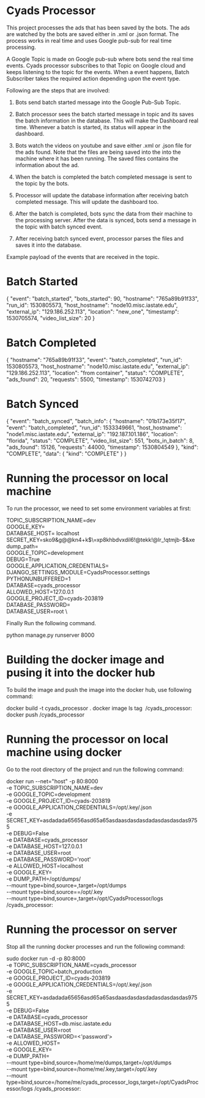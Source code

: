 # Cyads Processor

This project processes the ads that has been saved by the bots. The ads 
are watched by the bots are saved either in .xml or .json format. The process 
works in real time and uses Google pub-sub for real time processing. 

A Google Topic is made on Google pub-sub where bots send the real time events. Cyads 
processor subscribes to that Topic on Google cloud and keeps listening to the topic for 
the events. When a event happens, Batch Subscriber takes the required action depending 
upon the event type.


Following are the steps that are involved:

1) Bots send batch started message into the Google Pub-Sub Topic.

2) Batch processor sees the batch started message in topic and its saves the batch information
in the database. This will make the Dashboard real time. Whenever a batch is started, its status 
will appear in the dashboard.  

3) Bots watch the videos on youtube and save either .xml or .json file for the ads found.
Note that the files are being saved into the into the machine where it has been 
running. The saved files contains the information about the ad.

4) When the batch is completed the batch completed message is sent to the topic by the bots.

5) Processor will update the database information after receiving batch completed message.
This will update the dashboard too.

6) After the batch is completed, bots sync the data from their machine to the processing
server. After the data is synced, bots send a message in the topic with batch synced
event.

7) After receiving batch synced event, processor parses the files and saves it into the 
database.

Example payload of the events that are received in the topic.

# Batch Started
{
  "event": "batch_started",
  "bots_started": 90,
  "hostname": "765a89b91f33",
  "run_id": 1530805573,
  "host_hostname": "node10.misc.iastate.edu",
  "external_ip": "129.186.252.113",
  "location": "new_one",
  "timestamp": 1530705574,
  "video_list_size": 20
}

# Batch Completed

{
  "hostname": "765a89b91f33",
  "event": "batch_completed",
  "run_id": 1530805573,
  "host_hostname": "node10.misc.iastate.edu",
  "external_ip": "129.186.252.113",
  "location": "from container",
  "status": "COMPLETE",
  "ads_found": 20,
  "requests": 5500,
  "timestamp": 1530742703
}
  
  
# Batch Synced

{
 "event": "batch_synced",
 "batch_info": {
   "hostname": "01b173e35f17",
   "event": "batch_completed",
   "run_id": 1533349661,
   "host_hostname": "node1.misc.iastate.edu",
   "external_ip": "192.187.101.186",
   "location": "florida",
   "status": "COMPLETE",
   "video_list_size": 551,
   "bots_in_batch": 8,
   "ads_found": 15126,
   "requests": 44000,
   "timestamp": 1530804549
 },
 "kind": "COMPLETE",
 "data": {
   "kind": "COMPLETE"
 }
}


# Running the processor on local machine

To run the processor, we need to set some environment variables at first:

TOPIC_SUBSCRIPTION_NAME=dev \
GOOGLE_KEY=<replace with google api key> \
DATABASE_HOST= localhost \
SECRET_KEY=sko9&g@@kn4+k$\=xp8khbdvxdil6!@tekk!@lr_!qtmjb-$&xe \
dump_path=<path where files from the bots are saved> \
GOOGLE_TOPIC=development \
DEBUG=True \
GOOGLE_APPLICATION_CREDENTIALS=<Googles credentials.json file for the account with topic> \
DJANGO_SETTINGS_MODULE=CyadsProcessor.settings \
PYTHONUNBUFFERED=1 \
DATABASE=cyads_processor \
ALLOWED_HOST=127.0.0.1 \
GOOGLE_PROJECT_ID=cyads-203819 \
DATABASE_PASSWORD= \
DATABASE_USER=root \

Finally Run the following command.

python manage.py runserver 8000


# Building the docker image and pusing it into the docker hub

To build the image and push the image into the docker hub, use following command:


docker build -t cyads_processor .
docker image ls
tag <image id of the latest found from above command> <docker hub user>/cyads_processor:<version>
docker push <username>/cyads_processor


# Running the processor on local machine using docker

Go to the root directory of the project and run the following command:


docker run --net="host" -p 80:8000 \
-e TOPIC_SUBSCRIPTION_NAME=dev \
-e GOOGLE_TOPIC=development \
-e GOOGLE_PROJECT_ID=cyads-203819 \
-e GOOGLE_APPLICATION_CREDENTIALS=/opt/.key/<google credential file>.json \
-e SECRET_KEY=asdadada65656asd65a65asdaasdasdasdadasdasdasdas9755 \
-e DEBUG=False \
-e DATABASE=cyads_processor \
-e DATABASE_HOST=127.0.0.1 \
-e DATABASE_USER=root \
-e DATABASE_PASSWORD='root' \
-e ALLOWED_HOST=localhost \
-e GOOGLE_KEY=<Google Api Key> \
-e DUMP_PATH=/opt/dumps/ \
--mount type=bind,source=<path where synced files are saved>,target=/opt/dumps \
--mount type=bind,source=<path where credential.json file is saved>=/opt/.key \
--mount type=bind,source=<path where logs will be saved>,target=/opt/CyadsProcessor/logs <dockerhub user>/cyads_processor:<version>


# Running the processor on server

Stop all the running docker processes and run the following command:

sudo docker run -d -p 80:8000 \
-e TOPIC_SUBSCRIPTION_NAME=cyads_processor \
-e GOOGLE_TOPIC=batch_production \
-e GOOGLE_PROJECT_ID=cyads-203819 \
-e GOOGLE_APPLICATION_CREDENTIALS=/opt/.key/<credentials from google coud>.json \
-e SECRET_KEY=asdadada65656asd65a65asdaasdasdasdadasdasdasdas9755 \
-e DEBUG=False \
-e DATABASE=cyads_processor \
-e DATABASE_HOST=db.misc.iastate.edu \
-e DATABASE_USER=root \
-e DATABASE_PASSWORD=<'password'> \
-e ALLOWED_HOST=<ip of the server where the app is running> \
-e GOOGLE_KEY=<Google Api Key> \
-e DUMP_PATH=<path where synced files are saved> \
--mount type=bind,source=/home/me/dumps,target=/opt/dumps \
--mount type=bind,source=/home/me/.key,target=/opt/.key \
--mount type=bind,source=/home/me/cyads_processor_logs,target=/opt/CyadsProcessor/logs <docker hub user>/cyads_processor:<version>














